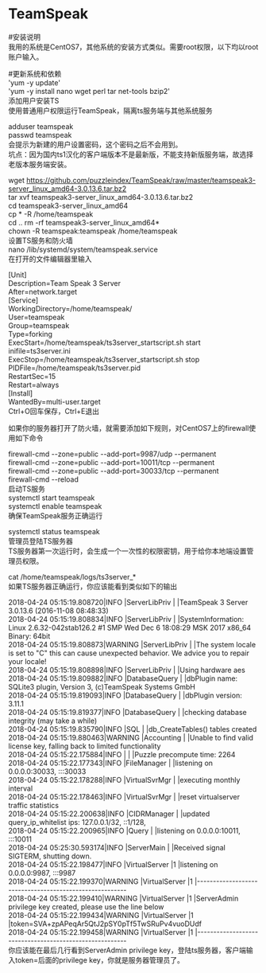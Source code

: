 # TeamSpeak
#安装说明  
我用的系统是CentOS7，其他系统的安装方式类似。需要root权限，以下均以root账户输入。  

#更新系统和依赖  
'yum -y update'  
'yum -y install nano wget perl tar net-tools bzip2'  
添加用户安装TS  
使用普通用户权限运行TeamSpeak，隔离ts服务端与其他系统服务  

adduser teamspeak  
passwd teamspeak  
会提示为新建的用户设置密码，这个密码之后不会用到。  
坑点：因为国内ts1汉化的客户端版本不是最新版，不能支持新版服务端，故选择老版本服务端安装。  

wget https://github.com/puzzleindex/TeamSpeak/raw/master/teamspeak3-server_linux_amd64-3.0.13.6.tar.bz2  
tar xvf teamspeak3-server_linux_amd64-3.0.13.6.tar.bz2  
cd teamspeak3-server_linux_amd64  
cp * -R /home/teamspeak  
cd ..
rm -rf teamspeak3-server_linux_amd64*  
chown -R teamspeak:teamspeak /home/teamspeak  
设置TS服务和防火墙  
nano /lib/systemd/system/teamspeak.service  
在打开的文件编辑器里输入  

[Unit]  
Description=Team Speak 3 Server  
After=network.target  
[Service]  
WorkingDirectory=/home/teamspeak/  
User=teamspeak  
Group=teamspeak  
Type=forking  
ExecStart=/home/teamspeak/ts3server_startscript.sh start inifile=ts3server.ini  
ExecStop=/home/teamspeak/ts3server_startscript.sh stop  
PIDFile=/home/teamspeak/ts3server.pid  
RestartSec=15  
Restart=always  
[Install]  
WantedBy=multi-user.target  
Ctrl+O回车保存，Ctrl+E退出  

如果你的服务器打开了防火墙，就需要添加如下规则，对CentOS7上的firewall使用如下命令  

firewall-cmd --zone=public --add-port=9987/udp --permanent  
firewall-cmd --zone=public --add-port=10011/tcp --permanent  
firewall-cmd --zone=public --add-port=30033/tcp --permanent  
firewall-cmd --reload  
启动TS服务  
systemctl start teamspeak  
systemctl enable teamspeak  
确保TeamSpeak服务正确运行  
  
systemctl status teamspeak  
管理员登陆TS服务器  
TS服务器第一次运行时，会生成一个一次性的权限密钥，用于给你本地端设置管理员权限。  

cat /home/teamspeak/logs/ts3server_*  
如果TS服务器正确运行，你应该能看到类似如下的输出  

2018-04-24 05:15:19.808720|INFO    |ServerLibPriv |   |TeamSpeak 3 Server 3.0.13.6 (2016-11-08 08:48:33)  
2018-04-24 05:15:19.808834|INFO    |ServerLibPriv |   |SystemInformation: Linux 2.6.32-042stab126.2 #1 SMP Wed Dec 6 18:08:29 MSK 2017   x86_64 Binary: 64bit  
2018-04-24 05:15:19.808873|WARNING |ServerLibPriv |   |The system locale is set to "C" this can cause unexpected behavior. We advice you  to repair your locale!  
2018-04-24 05:15:19.808898|INFO    |ServerLibPriv |   |Using hardware aes  
2018-04-24 05:15:19.809882|INFO    |DatabaseQuery |   |dbPlugin name:    SQLite3 plugin, Version 3, (c)TeamSpeak Systems GmbH  
2018-04-24 05:15:19.819093|INFO    |DatabaseQuery |   |dbPlugin version: 3.11.1  
2018-04-24 05:15:19.819377|INFO    |DatabaseQuery |   |checking database integrity (may take a while)  
2018-04-24 05:15:19.835790|INFO    |SQL           |   |db_CreateTables() tables created  
2018-04-24 05:15:19.880463|WARNING |Accounting    |   |Unable to find valid license key, falling back to limited functionality  
2018-04-24 05:15:22.175884|INFO    |              |   |Puzzle precompute time: 2264  
2018-04-24 05:15:22.177343|INFO    |FileManager   |   |listening on 0.0.0.0:30033, :::30033  
2018-04-24 05:15:22.178288|INFO    |VirtualSvrMgr |   |executing monthly interval  
2018-04-24 05:15:22.178463|INFO    |VirtualSvrMgr |   |reset virtualserver traffic statistics  
2018-04-24 05:15:22.200638|INFO    |CIDRManager   |   |updated query_ip_whitelist ips: 127.0.0.1/32, ::1/128,  
2018-04-24 05:15:22.200965|INFO    |Query         |   |listening on 0.0.0.0:10011, :::10011  
2018-04-24 05:25:30.593174|INFO    |ServerMain    |   |Received signal SIGTERM, shutting down.  
2018-04-24 05:15:22.198477|INFO    |VirtualServer |1  |listening on 0.0.0.0:9987, :::9987  
2018-04-24 05:15:22.199370|WARNING |VirtualServer |1  |--------------------------------------------------------  
2018-04-24 05:15:22.199410|WARNING |VirtualServer |1  |ServerAdmin privilege key created, please use the line below  
2018-04-24 05:15:22.199434|WARNING |VirtualServer |1  |token=SVA+zpAPeqAr5QtJ2pSY0pTf5TwSRuPv4vuoDUdf  
2018-04-24 05:15:22.199458|WARNING |VirtualServer |1  |--------------------------------------------------------  
你应该能在最后几行看到ServerAdmin privilege key，登陆ts服务器，客户端输入token=后面的privilege key，你就是服务器管理员了。  
